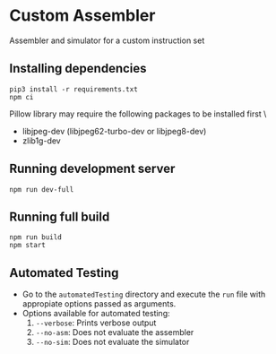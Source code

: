 # Custom Assembler
Assembler and simulator for a custom instruction set

## Installing dependencies
`pip3 install -r requirements.txt` \
`npm ci`

Pillow library may require the following packages to be installed first \
- libjpeg-dev (libjpeg62-turbo-dev or libjpeg8-dev)
- zlib1g-dev

## Running development server
`npm run dev-full`

## Running full build
`npm run build` \
`npm start`

## Automated Testing
* Go to the `automatedTesting` directory and execute the `run` file with appropiate options passed as arguments.
* Options available for automated testing:
	1. `--verbose`: Prints verbose output
	2. `--no-asm`: Does not evaluate the assembler
	3. `--no-sim`: Does not evaluate the simulator
